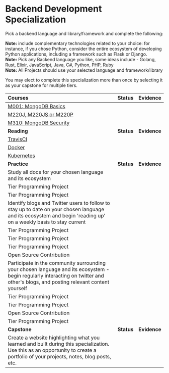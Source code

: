 # Backend Development Specialization

Pick a backend language and library/framework and complete the following:

**Note:** include complementary technologies related to your choice: for instance, if you chose Python, consider the entire ecosystem of developing Python applications, including a framework such as Flask or Django.  
**Note:** Pick any Backend language you like, some ideas include - Golang, Rust, Elixir, JavaScript, Java, C#, Python, PHP, Ruby  
**Note:** All Projects should use your selected language and framework/library

You may elect to complete this specialization more than once by selecting it as your capstone for multiple tiers.

| Courses                                                                                                                                                                           |   Status   |   Evidence   |
| :-------------------------------------------------------------------------------------------------------------------------------------------------------------------------------- | :--------: | :----------: |
| [M001: MongoDB Basics](https://university.mongodb.com/courses/catalog)                                                                                                            |            |
| [M220J, M220JS or M220P](https://university.mongodb.com/courses/catalog)                                                                                                          |            |
| [M310: MongoDB Security](https://university.mongodb.com/courses/catalog)                                                                                                          |            |
| **Reading**                                                                                                                                                                       | **Status** | **Evidence** |
| [TravisCI](https://docs.travis-ci.com/)                                                                                                                                           |            |
| [Docker](https://docs.docker.com/)                                                                                                                                                |            |
| [Kubernetes](https://kubernetes.io/docs/home/)                                                                                                                                    |            |
| **Practice**                                                                                                                                                                      | **Status** | **Evidence** |
| Study all docs for your chosen language and its ecosystem                                                                                                                         |            |
| Tier Programming Project                                                                                                                                                          |            |
| Tier Programming Project                                                                                                                                                          |            |
| Identify blogs and Twitter users to follow to stay up to date on your chosen language and its ecosystem and begin 'reading up' on a weekly basis to stay current                  |            |
| Tier Programming Project                                                                                                                                                          |            |
| Tier Programming Project                                                                                                                                                          |            |
| Tier Programming Project                                                                                                                                                          |            |
| Open Source Contribution                                                                                                                                                          |            |
| Participate in the community surrounding your chosen language and its ecosystem - begin regularly interacting on twitter and other's blogs, and posting relevant content yourself |            |
| Tier Programming Project                                                                                                                                                          |            |
| Tier Programming Project                                                                                                                                                          |            |
| Open Source Contribution                                                                                                                                                          |            |
| Tier Programming Project                                                                                                                                                          |            |
| **Capstone**                                                                                                                                                                      | **Status** | **Evidence** |
| Create a website highlighting what you learned and built during this specialization. Use this as an opportunity to create a portfolio of your projects, notes, blog posts, etc.   |            |              |